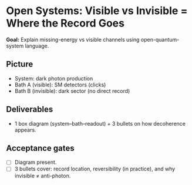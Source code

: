 # Open Systems: Visible vs Invisible = Where the Record Goes

**Goal:** Explain missing-energy vs visible channels using open-quantum-system language.

## Picture

- System: dark photon production
- Bath A (visible): SM detectors (clicks)
- Bath B (invisible): dark sector (no direct record)

## Deliverables

- 1 box diagram (system–bath–readout) + 3 bullets on how decoherence appears.

## Acceptance gates

- [ ] Diagram present.
- [ ] 3 bullets cover: record location, reversibility (in practice), and why invisible ≠ anti-photon.
